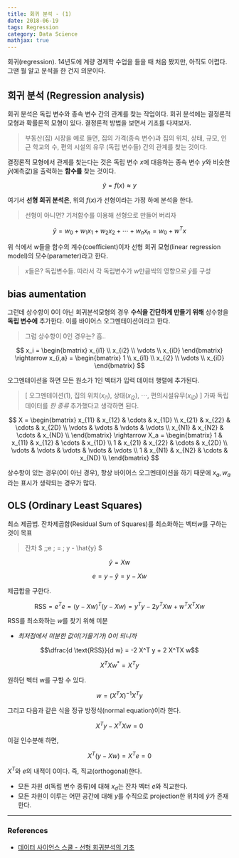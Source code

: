```yaml
---
title: 회귀 분석 - (1)
date: 2018-06-19
tags: Regression
category: Data Science
mathjax: true
---
```

회귀(regression). 14년도에 계량 경제학 수업을 들을 때 처음 봤지만, 아직도 어렵다. 그땐 뭘 알고 분석을 한 건지 의문이다.

## 회귀 분석 (Regression analysis)

회귀 분석은 독립 변수와 종속 변수 간의 관계를 찾는 작업이다. 회귀 분석에는 결정론적 모형과 확률론적 모형이 있다. 결정론적 방법을 보면서 기초를 다져보자.

>부동산(집) 시장을 예로 들면, 집의 가격(종속 변수)과 집의 위치, 상태, 규모, 인근 학교의 수, 편의 시설의 유무 (독립 변수들) 간의 관계를 찾는 것이다.

결정론적 모형에서 관계를 찾는다는 것은 독립 변수 $x$에 대응하는 종속 변수 $y$와 비슷한 $\hat{y}$(예측값)을 출력하는 **함수를** 찾는 것이다.


$$ \hat{y} = f(x) \approx y $$


여기서 **선형 회귀 분석은**, 위의 $f(x)$가 선형이라는 가정 하에 분석을 한다.
> 선형이 아니면? 기저함수를 이용해 선형으로 만들어 버리자


$$ \hat{y} = w_0+w_1x_1+w_2x_2+\cdots+ w_nx_n = w_0 + w^Tx$$


위 식에서 $w$들을 함수의 계수(coefficient)이자 선형 회귀 모형(linear regression model)의 모수(parameter)라고 한다.
> $x$들은? 독립변수들. 따라서 각 독립변수가 $w$만큼씩의 영향으로 $\hat{y}$를 구성

## bias aumentation
그런데 상수항이 0이 아닌 회귀분석모형의 경우 **수식을 간단하게 만들기 위해** 상수항을 **독립 변수에** 추가한다. 이를 바이어스 오그멘테이션이라고 한다.
>그럼 상수항이 0인 경우는? 흠..

$$ x_i =
\begin{bmatrix}
x_{i1} \\ x_{i2} \\ \vdots \\ x_{iD}
\end{bmatrix}
\rightarrow
x_{i,a} =
\begin{bmatrix}
1 \\ x_{i1} \\ x_{i2} \\ \vdots \\ x_{iD}
\end{bmatrix} $$


오그멘테이션을 하면 모든 원소가 1인 벡터가 입력 데이터 행렬에 추가된다.
> [ 오그멘테이션(1), 집의 위치($x_{i1}$), 상태($x_{i2}$), $\cdots$, 편의시설유무($x_{iD}$) ]
> 가짜 독립 데이터를 *한 종류* 추가했다고 생각하면 된다.


$$ X =
\begin{bmatrix}
x_{11} & x_{12} & \cdots & x_{1D} \\
x_{21} & x_{22} & \cdots & x_{2D} \\
\vdots & \vdots & \vdots & \vdots \\
x_{N1} & x_{N2} & \cdots & x_{ND} \\
\end{bmatrix}
\rightarrow
X_a =
\begin{bmatrix}
1 & x_{11} & x_{12} & \cdots & x_{1D} \\
1 & x_{21} & x_{22} & \cdots & x_{2D} \\
\vdots & \vdots & \vdots & \vdots & \vdots \\
1 & x_{N1} & x_{N2} & \cdots & x_{ND} \\
\end{bmatrix} $$


상수항이 있는 경우(0이 아닌 경우), 항상 바이어스 오그멘테이션을 하기 때문에 $x_a, w_a$라는 표시가 생략되는 경우가 많다.

## OLS (Ordinary Least Squares)
최소 제곱법. 잔차제곱합(Residual Sum of Squares)를 최소화하는 벡터$w$를 구하는 것이 목표
>잔차 $ \;\;e \; = \; y - \hat{y} $

$$ \hat{y} = Xw $$

$$ e = y - \hat{y} = y - Xw $$

제곱합을 구한다.

$$ \text{RSS}
=  e^Te
= (y - Xw)^T(y - Xw)
= y^Ty - 2y^T X w + w^TX^TXw  
$$


RSS를 최소화하는 $w$를 찾기 위해 미분
- *최저점에서 미분한 값이(기울기가) 0이 되니까*

$$\dfrac{d \text{RSS}}{d w} = -2 X^T y + 2 X^TX w$$

$$X^TX w^{\ast} = X^T y$$

원하던 벡터 w를 구할 수 있다.

$$w = (X^TX)^{-1}X^Ty$$

그리고 다음과 같은 식을 정규 방정식(normal equation)이라 한다.

$$ X^T y- X^TX w = 0$$

이걸 인수분해 하면,

$$ X^T (y- X w) = X^Te =0$$


$X^T$와 $e$의 내적이 0이다. 즉, 직교(orthogonal)한다.
- 모든 차원 d(독립 변수 종류)에 대해 $x_d$는 잔차 벡터 $e$와 직교한다.
- 모든 차원이 이루는 어떤 공간에 대해 $y$를 수직으로 projection한 위치에 $\hat{y}$가 존재한다.


---

### References
- [데이터 사이언스 스쿨 - 선형 회귀분석의 기초](https://datascienceschool.net/view-notebook/58269d7f52bd49879965cdc4721da42d/)
